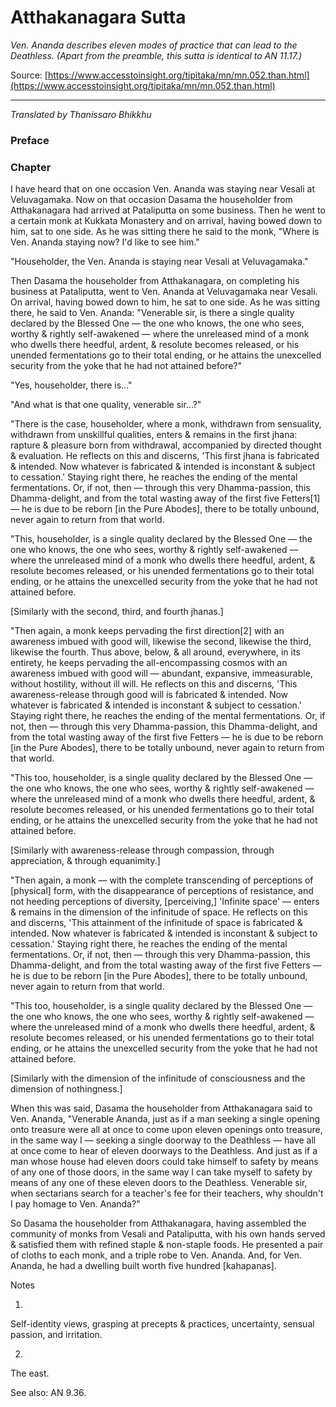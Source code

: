 # Atthakanagara Sutta

*Ven. Ananda describes eleven modes of practice that can lead to the Deathless. (Apart from the preamble, this sutta is identical to AN 11.17.)*

Source: [https://www.accesstoinsight.org/tipitaka/mn/mn.052.than.html](https://www.accesstoinsight.org/tipitaka/mn/mn.052.than.html)

---

*Translated by Thanissaro Bhikkhu*

### Preface

### Chapter

I have heard that on one occasion Ven. Ananda was staying near Vesali at Veluvagamaka. Now on that occasion Dasama the householder from Atthakanagara had arrived at Pataliputta on some business. Then he went to a certain monk at Kukkata Monastery and on arrival, having bowed down to him, sat to one side. As he was sitting there he said to the monk, "Where is Ven. Ananda staying now? I'd like to see him."

"Householder, the Ven. Ananda is staying near Vesali at Veluvagamaka."

Then Dasama the householder from Atthakanagara, on completing his business at Pataliputta, went to Ven. Ananda at Veluvagamaka near Vesali. On arrival, having bowed down to him, he sat to one side. As he was sitting there, he said to Ven. Ananda: "Venerable sir, is there a single quality declared by the Blessed One — the one who knows, the one who sees, worthy & rightly self-awakened — where the unreleased mind of a monk who dwells there heedful, ardent, & resolute becomes released, or his unended fermentations go to their total ending, or he attains the unexcelled security from the yoke that he had not attained before?"

"Yes, householder, there is..."

"And what is that one quality, venerable sir...?"

"There is the case, householder, where a monk, withdrawn from sensuality, withdrawn from unskillful qualities, enters & remains in the first jhana: rapture & pleasure born from withdrawal, accompanied by directed thought & evaluation. He reflects on this and discerns, 'This first jhana is fabricated & intended. Now whatever is fabricated & intended is inconstant & subject to cessation.' Staying right there, he reaches the ending of the mental fermentations. Or, if not, then — through this very Dhamma-passion, this Dhamma-delight, and from the total wasting away of the first five Fetters[1] — he is due to be reborn [in the Pure Abodes], there to be totally unbound, never again to return from that world.

"This, householder, is a single quality declared by the Blessed One — the one who knows, the one who sees, worthy & rightly self-awakened — where the unreleased mind of a monk who dwells there heedful, ardent, & resolute becomes released, or his unended fermentations go to their total ending, or he attains the unexcelled security from the yoke that he had not attained before.

[Similarly with the second, third, and fourth jhanas.]

"Then again, a monk keeps pervading the first direction[2] with an awareness imbued with good will, likewise the second, likewise the third, likewise the fourth. Thus above, below, & all around, everywhere, in its entirety, he keeps pervading the all-encompassing cosmos with an awareness imbued with good will — abundant, expansive, immeasurable, without hostility, without ill will. He reflects on this and discerns, 'This awareness-release through good will is fabricated & intended. Now whatever is fabricated & intended is inconstant & subject to cessation.' Staying right there, he reaches the ending of the mental fermentations. Or, if not, then — through this very Dhamma-passion, this Dhamma-delight, and from the total wasting away of the first five Fetters — he is due to be reborn [in the Pure Abodes], there to be totally unbound, never again to return from that world.

"This too, householder, is a single quality declared by the Blessed One — the one who knows, the one who sees, worthy & rightly self-awakened — where the unreleased mind of a monk who dwells there heedful, ardent, & resolute becomes released, or his unended fermentations go to their total ending, or he attains the unexcelled security from the yoke that he had not attained before.

[Similarly with awareness-release through compassion, through appreciation, & through equanimity.]

"Then again, a monk — with the complete transcending of perceptions of [physical] form, with the disappearance of perceptions of resistance, and not heeding perceptions of diversity, [perceiving,] 'Infinite space' — enters & remains in the dimension of the infinitude of space. He reflects on this and discerns, 'This attainment of the infinitude of space is fabricated & intended. Now whatever is fabricated & intended is inconstant & subject to cessation.' Staying right there, he reaches the ending of the mental fermentations. Or, if not, then — through this very Dhamma-passion, this Dhamma-delight, and from the total wasting away of the first five Fetters — he is due to be reborn [in the Pure Abodes], there to be totally unbound, never again to return from that world.

"This too, householder, is a single quality declared by the Blessed One — the one who knows, the one who sees, worthy & rightly self-awakened — where the unreleased mind of a monk who dwells there heedful, ardent, & resolute becomes released, or his unended fermentations go to their total ending, or he attains the unexcelled security from the yoke that he had not attained before.

[Similarly with the dimension of the infinitude of consciousness and the dimension of nothingness.]

When this was said, Dasama the householder from Atthakanagara said to Ven. Ananda, "Venerable Ananda, just as if a man seeking a single opening onto treasure were all at once to come upon eleven openings onto treasure, in the same way I — seeking a single doorway to the Deathless — have all at once come to hear of eleven doorways to the Deathless. And just as if a man whose house had eleven doors could take himself to safety by means of any one of those doors, in the same way I can take myself to safety by means of any one of these eleven doors to the Deathless. Venerable sir, when sectarians search for a teacher's fee for their teachers, why shouldn't I pay homage to Ven. Ananda?"

So Dasama the householder from Atthakanagara, having assembled the community of monks from Vesali and Pataliputta, with his own hands served & satisfied them with refined staple & non-staple foods. He presented a pair of cloths to each monk, and a triple robe to Ven. Ananda. And, for Ven. Ananda, he had a dwelling built worth five hundred [kahapanas].

Notes

1.

Self-identity views, grasping at precepts & practices, uncertainty, sensual passion, and irritation.

2.

 The east.

See also: AN 9.36.